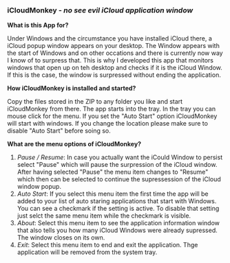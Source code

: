 ### iCloudMonkey - _no see evil iCloud application window_

**What is this App for?**

Under Windows and the circumstance you have installed iCloud there, a iCloud popup window appears on your desktop. The Window appears with the start of Windows and on other occations and there is currently now way I know of to surpress that. This is why I developed this app that monitors windows that open up on teh desktop and checks if it is the iCloud Window. If this is the case, the window is surpressed without ending the application.

**How iCloudMonkey is installed and started?**

Copy the files stored in the ZIP to any folder you like and start iCloudMonkey from there. The app starts into the tray. In the tray you can mouse click for the menu. If you set the "Auto Start" option iCloudMonkey will start with windows. If you change the location please make sure to disable "Auto Start" before soing so.

**What are the menu options  of iCloudMonkey?**

1. _Pause / Resume_: In case you actually want the iCould Window to persist select "Pause" which will pause the surpression of the iCloud window.  After having selected "Pause" the menu item changes to "Resume" which then can be selected to continue the supressession of the iCloud window popup.
2.  _Auto Start_: If you select this menu item the first time the app will be added to your list of auto staring applications that start with Windows. You can see a checkmark if the setting is active. To disable that setting just selct the same menu item while the checkmark is visible.
3. _About_: Select this menu item to see the application information window that also tells you how many iCloud Windows were already supressed. The window closes on its own.
4. _Exit_: Select this menu item to end and exit the application. Thge application will be removed from the system tray.
